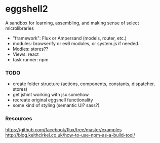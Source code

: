 eggshell2
=========

A sandbox for learning, assembling, and making sense of select microlibraries

- "framework": Flux or Ampersand (models, router, etc.)
- modules: browserify or es6 modules, or system.js if needed.
- Modles: stores??
- Views: react
- task runner: npm


### TODO

- create folder structure (actions, components, constants, dispatcher, stores)
- get jshint working with jsx somehow
- recreate original eggshell functionality
- some kind of styling (semantic UI? sass?)

### Resources

https://github.com/facebook/flux/tree/master/examples
http://blog.keithcirkel.co.uk/how-to-use-npm-as-a-build-tool/
